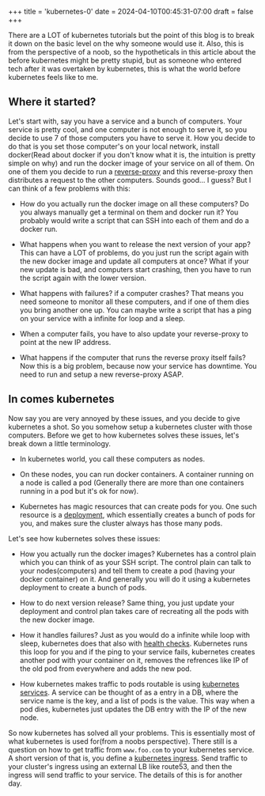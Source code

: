 +++
title = 'kubernetes-0'
date = 2024-04-10T00:45:31-07:00
draft = false
+++

There are a LOT of kubernetes tutorials but the point of this blog is to break it down on the basic level on the why someone would use it. Also, this is from the perspective of a noob, so the hypotheticals in this article about the before kubernetes might be pretty stupid, but as someone who entered tech after it was overtaken by kubernetes, this is what the world before kubernetes feels like to me.

## Where it started?

Let's start with, say you have a service and a bunch of computers. Your service is pretty cool, and one computer is not enough to serve it, so you decide to use 7 of those computers you have to serve it. How you decide to do that is you set those computer's on your local network, install docker(Read about docker if you don't know what it is, the intuition is pretty simple on why) and run the docker image of your service on all of them. On one of them you decide to run a [reverse-proxy](https://youtu.be/SqqrOspasag?si=G79xzA4PKiTskth5) and this reverse-proxy then distributes a request to the other computers. Sounds good... I guess? But I can think of a few problems with this:

* How do you actually run the docker image on all these computers? Do you always manually get a terminal on them and docker run it? You probably would write a script that can SSH into each of them and do a docker run.

* What happens when you want to release the next version of your app? This can have a LOT of problems, do you just run the script again with the new docker image and update all computers at once? What if your new update is bad, and computers start crashing, then you have to run the script again with the lower version.

* What happens with failures? if a computer crashes? That means you need someone to monitor all these computers, and if one of them dies you bring another one up. You can maybe write a script that has a ping on your service with a infinite for loop and a sleep.

* When a computer fails, you have to also update your reverse-proxy to point at the new IP address.

* What happens if the computer that runs the reverse proxy itself fails? Now this is a big problem, because now your service has downtime. You need to run and setup a new reverse-proxy ASAP.

## In comes kubernetes

Now say you are very annoyed by these issues, and you decide to give kubernetes a shot. So you somehow setup a kubernetes cluster with those computers. Before we get to how kubernetes solves these issues, let's break down a little terminology.

* In kubernetes world, you call these computers as nodes.

* On these nodes, you can run docker containers. A container running on a node is called a pod (Generally there are more than one containers running in a pod but it's ok for now).

* Kubernetes has magic resources that can create pods for you. One such resource is a [deployment](https://kubernetes.io/docs/concepts/workloads/controllers/deployment/), which essentially creates a bunch of pods for you, and makes sure the cluster always has those many pods.

Let's see how kubernetes solves these issues:

* How you actually run the docker images? Kubernetes has a control plain which you can think of as your SSH script. The control plain can talk to your nodes(computers) and tell them to create a pod (having your docker container) on it. And generally you will do it using a kubernetes deployment to create a bunch of pods.

* How to do next version release? Same thing, you just update your deployment and control plan takes care of recreating all the pods with the new docker image.

* How it handles failures? Just as you would do a infinite while loop with sleep, kubernetes does that also with [health checks](https://kubernetes.io/docs/tasks/configure-pod-container/configure-liveness-readiness-startup-probes/). Kubernetes runs this loop for you and if the ping to your service fails, kubernetes creates another pod with your container on it, removes the refrences like IP of the old pod from everywhere and adds the new pod.

* How kubernetes makes traffic to pods routable is using [kubernetes services](https://kubernetes.io/docs/concepts/services-networking/service/). A service can be thought of as a entry in a DB, where the service name is the key, and a list of pods is the value. This way when a pod dies, kubernetes just updates the DB entry with the IP of the new node.

So now kubernetes has solved all your problems. This is essentially most of what kubernetes is used for(from a noobs perspective). There still is a question on how to get traffic from `www.foo.com` to your kubernetes service. A short version of that is, you define a [kubernetes ingress](https://kubernetes.io/docs/concepts/services-networking/ingress/). Send traffic to your cluster's ingress using an external LB like route53, and then the ingress will send traffic to your service. The details of this is for another day.

